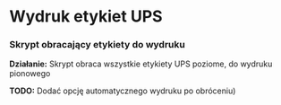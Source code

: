 # Wydruk etykiet UPS

### Skrypt obracający etykiety do wydruku 


**Działanie:** Skrypt obraca wszystkie etykiety UPS poziome, do wydruku pionowego

**TODO:** Dodać opcję automatycznego wydruku po obróceniu)

